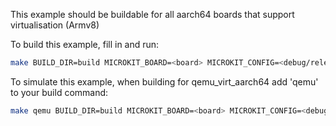 This example should be buildable for all aarch64 boards that support virtualisation (Armv8)

To build this example, fill in and run:
```bash
make BUILD_DIR=build MICROKIT_BOARD=<board> MICROKIT_CONFIG=<debug/release/benchmark> MICROKIT_SDK=</your/path/microkit-sdk-2.0.1> GUEST_FILE=<file>
```

To simulate this example, when building for qemu_virt_aarch64 add 'qemu' to your build command:
```bash
make qemu BUILD_DIR=build MICROKIT_BOARD=<board> MICROKIT_CONFIG=<debug/release/benchmark> MICROKIT_SDK=</your/path/microkit-sdk-2.0.1> GUEST_FILE=<file>
```